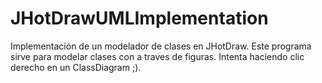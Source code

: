 # JHotDrawUMLImplementation
Implementación de un modelador de clases en JHotDraw.
Este programa sirve para modelar clases con a traves de figuras.
Intenta haciendo clic derecho en un ClassDiagram ;).
